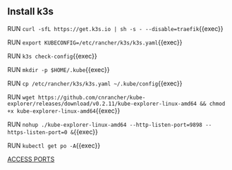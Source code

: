 ## Install k3s


RUN `curl -sfL https://get.k3s.io | sh -s - --disable=traefik`{{exec}}

RUN `export KUBECONFIG=/etc/rancher/k3s/k3s.yaml`{{exec}}       

RUN `k3s check-config`{{exec}}     

RUN `mkdir -p $HOME/.kube`{{exec}}   

RUN `cp /etc/rancher/k3s/k3s.yaml ~/.kube/config`{{exec}}   

RUN `wget https://github.com/cnrancher/kube-explorer/releases/download/v0.2.11/kube-explorer-linux-amd64 && chmod +x kube-explorer-linux-amd64`{{exec}}   

RUN `nohup ./kube-explorer-linux-amd64 --http-listen-port=9898 --https-listen-port=0 &`{{exec}}

RUN `kubectl get po -A`{{exec}}


[ACCESS PORTS]({{TRAFFIC_SELECTOR}})
